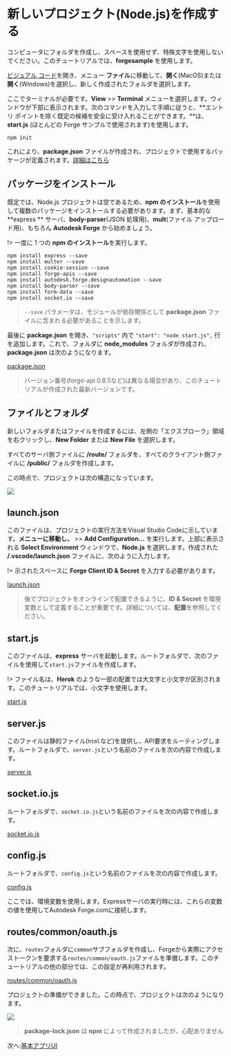 # 新しいプロジェクト(Node.js)を作成する

コンピュータにフォルダを作成し、スペースを使用せず、特殊文字を使用しないでください。このチュートリアルでは、**forgesample** を使用します。

[ビジュアル コード](https://code.visualstudio.com/download)を開き、メニュー **ファイル**に移動して、**開く**(MacOS)または **開く**(Windows)を選択し、新しく作成されたフォルダを選択します。 

ここでターミナルが必要です。**View** >> **Terminal** メニューを選択します。ウィンドウが下部に表示されます。次のコマンドを入力して手順に従うと、**エントリ ポイントを除く既定の候補を安全に受け入れることができます。**は、**start.js** (ほとんどの Forge サンプルで使用されます)を使用します。

```
npm init
```

これにより、**package.json** ファイルが作成され、プロジェクトで使用するパッケージが定義されます。[詳細はこちら](https://docs.npmjs.com/files/package.json)

## パッケージをインストール

既定では、Node.js プロジェクトは空であるため、**npm のインストール**を使用して複数のパッケージをインストールする必要があります。まず、基本的な **express ** サーバ、**body-parser**(JSON 処理用)、**mult**(ファイル アップロード用)、もちろん **Autodesk Forge** から始めましょう。

!> 一度に 1 つの **npm のインストール**を実行します。

```
npm install express --save
npm install multer --save
npm install cookie-session --save
npm install forge-apis --save
npm install autodesk.forge.designautomation --save
npm install body-parser --save
npm install form-data --save
npm install socket.io --save
```

> `--save` パラメータは、モジュールが依存関係として **package.json** ファイルに含まれる必要があることを示します。

最後に **package.json** を開き、`"scripts"` 内で `"start": "node start.js",` 行を追加します。これで、フォルダに **node_modules** フォルダが作成され、**package.json** は次のようになります。

[package.json](_snippets/modifymodels/node/package.json ':include :type=code json')

> バージョン番号(forge-api 0.8.5など)は異なる場合があり、このチュートリアルが作成された最新バージョンです。

## ファイルとフォルダ

新しいフォルダまたはファイルを作成するには、左側の「エクスプローラ」領域を右クリックし、**New Folder** または **New File** を選択します。

すべてのサーバ側ファイルに **/route/** フォルダを、すべてのクライアント側ファイルに **/public/** フォルダを作成します。

この時点で、プロジェクトは次の構造になっています。

![](_media/nodejs/vs_code_explorer_da.png) 

## launch.json

このファイルは、プロジェクトの実行方法をVisual Studio Codeに示しています。**メニューに移動し、** >> **Add Configuration...** を実行します。上部に表示される **Select Environment** ウィンドウで、**Node.js** を選択します。作成された **/.vscode/launch.json** ファイルに、次のように入力します。

!> 示されたスペースに **Forge Client ID & Secret** を入力する必要があります。

[launch.json](_snippets/modifymodels/node/launch.json ':include :type=code json')

> 後でプロジェクトをオンラインで配置できるように、**ID & Secret** を環境変数として定義することが重要です。詳細については、**配置**を参照してください。

## start.js

このファイルは、**express** サーバを起動します。ルートフォルダで、次のファイルを使用して`start.js`ファイルを作成します。

!> ファイル名は、**Herok** のような一部の配置では大文字と小文字が区別されます。このチュートリアルでは、小文字を使用します。

[start.js](_snippets/modifymodels/node/start.js ':include :type=code javascript')

## server.js

このファイルは静的ファイル(`html`など)を提供し、API要求をルーティングします。ルートフォルダで、`server.js`という名前のファイルを次の内容で作成します。

[server.js](_snippets/modifymodels/node/server.js ':include :type=code javascript')

## socket.io.js

ルートフォルダで、`socket.io.js`という名前のファイルを次の内容で作成します。

[socket.io.js](_snippets/modifymodels/node/socket.io.js ':include :type=code javascript')

## config.js

ルートフォルダで、`config.js`という名前のファイルを次の内容で作成します。

[config.js](_snippets/modifymodels/node/config.js ':include :type=code javascript')

ここでは、環境変数を使用します。Expressサーバの実行時には、これらの変数の値を使用してAutodesk Forge.comに接続します。

## routes/common/oauth.js

次に、`routes`フォルダに`common`サブフォルダを作成し、Forgeから実際にアクセストークンを要求する`routes/common/oauth.js`ファイルを準備します。このチュートリアルの他の部分では、この設定が再利用されます。

[routes/common/oauth.js](_snippets/modifymodels/node/routes/common/oauth.js ':include :type=code javascript')

プロジェクトの準備ができました。この時点で、プロジェクトは次のようになります。

![](_media/nodejs/vs_code_project_da.PNG) 

> **package-lock.json** は **npm** によって作成されましたが、心配ありません

次へ:[基本アプリUI](/ja_jp/designautomation/html/README.md)
